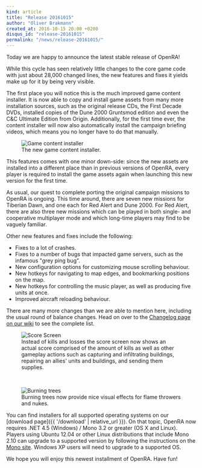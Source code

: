 ```yaml
---
kind: article
title: "Release 20161015"
author: "Oliver Brakmann"
created_at: 2016-10-15 20:00 +0200
disqus_id: "release-20161015"
permalink: "/news/release-20161015/"
---
```


Today we are happy to announce the latest stable release of OpenRA!

While this cycle has seen relatively little changes to the core game code with just about 28,000 changed lines, the new features and fixes it yields make up for it by being very visible.

The first place you will notice this is the much improved game content installer. It is now able to copy and install game assets from many more installation sources, such as the original release CDs, the First Decade DVDs, installed copies of the Dune 2000 Gruntsmod edition and even the C&C Ultimate Edition from Origin. Additionally, for the first time ever, the content installer will now also automatically install the campaign briefing videos, which means you no longer have to do that manually.

<figure>
  <img src="{{ '/images/news/20161015-ra-contentinstaller.png' | relative_url }}" alt="Game content installer" />
  <figcaption>The new game content installer.</figcaption>
</figure>

This features comes with one minor down-side: since the new assets are installed into a different place than in previous versions of OpenRA, every player is required to install the game assets again when launching this new version for the first time.

As usual, our quest to complete porting the original campaign missions to OpenRA is ongoing. This time around, there are seven new missions for Tiberian Dawn, and one each for Red Alert and Dune 2000. For Red Alert, there are also three new missions which can be played in both single- and cooperative multiplayer mode and which long-time players may find to be vaguely familiar.

Other new features and fixes include the following:

* Fixes to a lot of crashes.
* Fixes to a number of bugs that impacted game servers, such as the infamous "grey ping bug".
* New configuration options for customizing mouse scrolling behaviour.
* New hotkeys for navigating to map edges, and bookmarking positions on the map.
* New hotkeys for controlling the music player, as well as producing five units at once.
* Improved aircraft reloading behaviour.

There are many more changes than we are able to mention here, including the usual round of balance changes. Head on over to the [Changelog page on our wiki](https://github.com/OpenRA/OpenRA/wiki/Changelog/561383b9ba791a557cde37616f42a8df7d8a3182) to see the complete list.

<figure>
  <img src="{{ '/images/news/20161015-d2k-scorescreen.png' | relative_url }}" alt="Score Screen" />
  <figcaption>Instead of kills and losses the score screen now shows an actual score comprised of the amount of kills as well as other gameplay actions such as capturing and infiltrating buildings, repairing an allies' units and buildings, and sending them supplies.</figcaption>
</figure>
<br />
<figure>
  <img src="{{ '/images/news/20161015-td-burningtrees.png' | relative_url }}" alt="Burning trees" />
  <figcaption>Burning trees now provide nice visual effects for flame throwers and nukes.</figcaption>
</figure>

You can find installers for all supported operating systems on our [download page]({{ '/download' | relative_url }}). On that topic, OpenRA now requires .NET 4.5 (Windows) / Mono 3.2 or greater (OS X and Linux). Players using Ubuntu 12.04 or other Linux distributions that include Mono 2.10 can upgrade to a supported version by following the instructions on the [Mono site](https://www.mono-project.com/docs/getting-started/install/linux/#debian-ubuntu-and-derivatives). Windows XP users will need to upgrade to a supported OS.

We hope you will enjoy this newest installment of OpenRA. Have fun!
